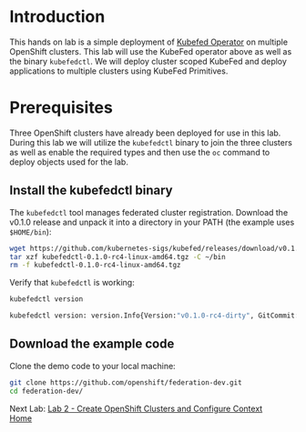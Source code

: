 <a id="markdown-introduction" name="introduction"></a>
# Introduction

This hands on lab is a simple deployment of [Kubefed Operator](https://operatorhub.io/operator/kubefed-operator) on multiple OpenShift
clusters. This lab will use the KubeFed operator above as well as the binary `kubefedctl`.
We will deploy cluster scoped KubeFed and deploy applications to multiple clusters using KubeFed Primitives.

<a id="markdown-pre-requisites" name="pre-requisites"></a>
# Prerequisites
Three OpenShift clusters have already been deployed for use in this lab. During
this lab we will utilize the `kubefedctl` binary to join the three clusters
as well as enable the required types and then use the `oc` command to deploy objects used for the lab.

<a id="markdown-install-the-kubefedctl-binary" name="install-the-kubefedctl-binary"></a>
## Install the kubefedctl binary

The `kubefedctl` tool manages federated cluster registration. Download the
v0.1.0 release and unpack it into a directory in your PATH (the
example uses `$HOME/bin`):

~~~sh
wget https://github.com/kubernetes-sigs/kubefed/releases/download/v0.1.0-rc4/kubefedctl-0.1.0-rc4-linux-amd64.tgz
tar xzf kubefedctl-0.1.0-rc4-linux-amd64.tgz -C ~/bin
rm -f kubefedctl-0.1.0-rc4-linux-amd64.tgz
~~~

Verify that `kubefedctl` is working:

~~~sh
kubefedctl version

kubefedctl version: version.Info{Version:"v0.1.0-rc4-dirty", GitCommit:"2dbec10d6bef12ebcd21744ccb50eb4e8cfcfeaa", GitTreeState:"dirty", BuildDate:"2019-07-19T23:38:14Z", GoVersion:"go1.12.5", Compiler:"gc", Platform:"linux/amd64"}
~~~

<a id="markdown-download-the-example-code" name="download-the-example-code"></a>
## Download the example code

Clone the demo code to your local machine:

~~~sh
git clone https://github.com/openshift/federation-dev.git
cd federation-dev/
~~~

Next Lab: [Lab 2 - Create OpenShift Clusters and Configure Context](./2.md)<br>
[Home](../README.md)
